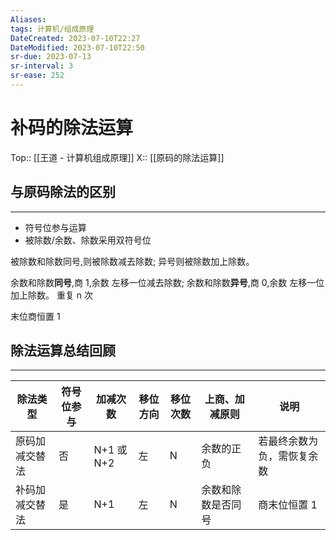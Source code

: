 ```yaml
---
Aliases: 
tags: 计算机/组成原理
DateCreated: 2023-07-10T22:27
DateModified: 2023-07-10T22:50
sr-due: 2023-07-13
sr-interval: 3
sr-ease: 252
---
```

# 补码的除法运算
Top:: [[王道 - 计算机组成原理]]
X:: [[原码的除法运算]]

## 与原码除法的区别
---
- 符号位参与运算
- 被除数/余数、除数采用双符号位

被除数和除数同号,则被除数减去除数;
异号则被除数加上除数。

余数和除数**同号**,商 1,余数 左移一位减去除数;
余数和除数**异号**,商 0,余数 左移一位加上除数。
重复 n 次

末位商恒置 1

## 除法运算总结回顾
---

| 除法类型       | 符号位参与 | 加减次数 | 移位方向 | 移位次数 | 上商、加减原则     | 说明                       |
| -------------- | ---------- | -------- | -------- | -------- | ------------------ | -------------------------- |
| 原码加减交替法 | 否         | N+1 或 N+2 | 左       | N        | 余数的正负         | 若最终余数为负，需恢复余数 |
| 补码加减交替法 | 是         | N+1      | 左       | N        | 余数和除数是否同号 | 商末位恒置 1                           |

